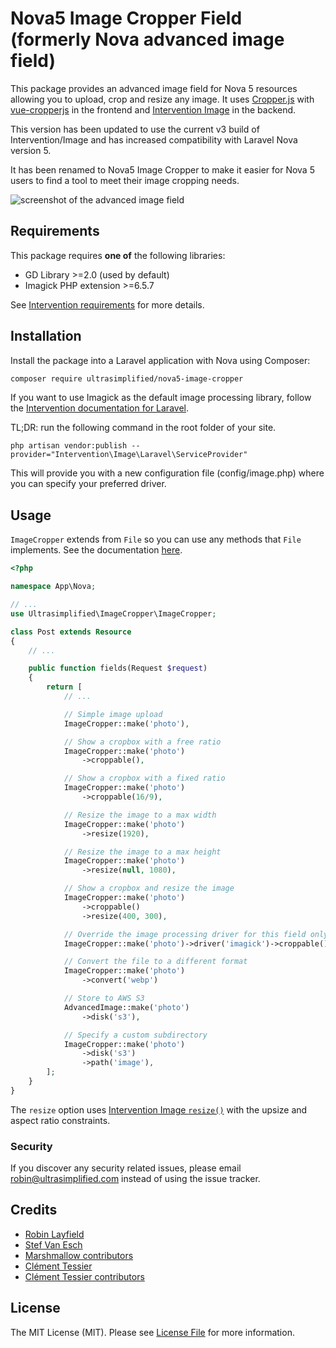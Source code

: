 # Nova5 Image Cropper Field (formerly Nova advanced image field)

This package provides an advanced image field for Nova 5 resources allowing you to upload, crop and resize any image. It uses [Cropper.js](https://fengyuanchen.github.io/cropperjs) with [vue-cropperjs](https://github.com/Agontuk/vue-cropperjs) in the frontend and [Intervention Image](http://image.intervention.io) in the backend.

This version has been updated to use the current v3 build of Intervention/Image and has increased compatibility with Laravel Nova version 5.

It has been renamed to Nova5 Image Cropper to make it easier for Nova 5 users to find a tool to meet their image cropping needs.

![screenshot of the advanced image field](https://raw.githubusercontent.com/UltraSimplified/nova5-image-cropper/master/screenshot.png)

## Requirements

This package requires **one of** the following libraries:

- GD Library >=2.0 (used by default)
- Imagick PHP extension >=6.5.7

See [Intervention requirements](http://image.intervention.io/getting_started/installation) for more details.

## Installation

Install the package into a Laravel application with Nova using Composer:

```bash
composer require ultrasimplified/nova5-image-cropper
```

If you want to use Imagick as the default image processing library, follow the [Intervention documentation for Laravel](http://image.intervention.io/getting_started/installation#laravel).

TL;DR: run the following command in the root folder of your site.

```
php artisan vendor:publish --provider="Intervention\Image\Laravel\ServiceProvider"
```

This will provide you with a new configuration file (config/image.php) where you can specify your preferred driver.

## Usage

`ImageCropper` extends from `File` so you can use any methods that `File` implements. See the documentation [here](https://nova.laravel.com/docs/2.0/resources/fields.html#file-field).

```php
<?php

namespace App\Nova;

// ...
use Ultrasimplified\ImageCropper\ImageCropper;

class Post extends Resource
{
    // ...

    public function fields(Request $request)
    {
        return [
            // ...

            // Simple image upload
            ImageCropper::make('photo'),

            // Show a cropbox with a free ratio
            ImageCropper::make('photo')
                ->croppable(),

            // Show a cropbox with a fixed ratio
            ImageCropper::make('photo')
                ->croppable(16/9),

            // Resize the image to a max width
            ImageCropper::make('photo')
                ->resize(1920),

            // Resize the image to a max height
            ImageCropper::make('photo')
                ->resize(null, 1080),

            // Show a cropbox and resize the image
            ImageCropper::make('photo')
                ->croppable()
                ->resize(400, 300),

            // Override the image processing driver for this field only
            ImageCropper::make('photo')->driver('imagick')->croppable(),

            // Convert the file to a different format
            ImageCropper::make('photo')
                ->convert('webp')

            // Store to AWS S3
            AdvancedImage::make('photo')
                ->disk('s3'),

            // Specify a custom subdirectory
            ImageCropper::make('photo')
                ->disk('s3')
                ->path('image'),
        ];
    }
}
```

The `resize` option uses [Intervention Image `resize()`](http://image.intervention.io/api/resize) with the upsize and aspect ratio constraints.

### Security

If you discover any security related issues, please email robin@ultrasimplified.com instead of using the issue tracker.

## Credits

- [Robin Layfield](https://github.com/ultrasimplified)
- [Stef Van Esch](https://github.com/stefvanesch)
- [Marshmallow contributors](https://github.com/marshmallow-packages/nova-advanced-image/graphs/contributors)
- [Clément Tessier](https://github.com/ctessier/nova-advanced-image-field)
- [Clément Tessier contributors](https://github.com/ctessier/nova-advanced-image-field/graphs/contributors)

## License

The MIT License (MIT). Please see [License File](LICENSE.md) for more information.
